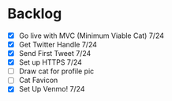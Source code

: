 # Backlog
- [x] Go live with MVC (Minimum Viable Cat) 7/24
- [x] Get Twitter Handle 7/24
- [x] Send First Tweet 7/24
- [x] Set up HTTPS 7/24
- [ ] Draw cat for profile pic
- [ ] Cat Favicon
- [x] Set Up Venmo! 7/24